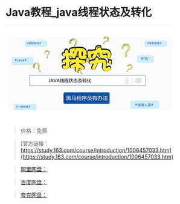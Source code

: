 # Java教程_java线程状态及转化

![img](../../../assets/study163/free/189d94a9de0042e9970b92629635d37e.jpg)

> 价格：免费

> [官方链接：https://study.163.com/course/introduction/1006457033.htm](https://study.163.com/course/introduction/1006457033.htm)

> [阿里网盘：]()

> [百度网盘：]()

> [夸克网盘：]()
